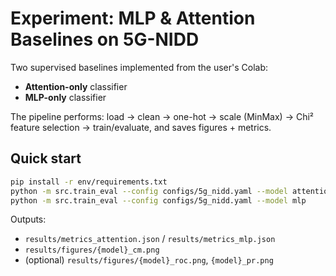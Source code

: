 # Experiment: MLP & Attention Baselines on 5G-NIDD

Two supervised baselines implemented from the user's Colab:
- **Attention-only** classifier
- **MLP-only** classifier

The pipeline performs: load → clean → one-hot → scale (MinMax) → Chi² feature selection → train/evaluate, and saves figures + metrics.

## Quick start
```bash
pip install -r env/requirements.txt
python -m src.train_eval --config configs/5g_nidd.yaml --model attention
python -m src.train_eval --config configs/5g_nidd.yaml --model mlp
```

Outputs:
- `results/metrics_attention.json` / `results/metrics_mlp.json`
- `results/figures/{model}_cm.png`
- (optional) `results/figures/{model}_roc.png`, `{model}_pr.png`
